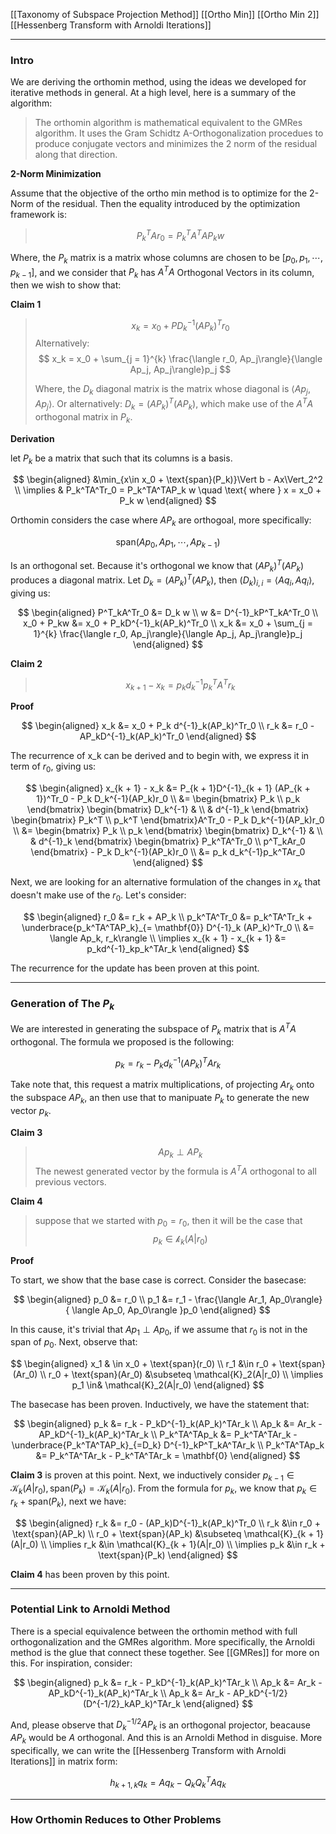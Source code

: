 [[Taxonomy of Subspace Projection Method]]
[[Ortho Min]]
[[Ortho Min 2]]
[[Hessenberg Transform with Arnoldi Iterations]]

---
### **Intro**

We are deriving the orthomin method, using the ideas we developed for iterative methods in general. At a high level, here is a summary of the algorithm: 

> The orthomin algorithm is mathematical equivalent to the GMRes algorithm. It uses the Gram Schidtz A-Orthogonalization procedues to produce conjugate vectors and minimizes the 2 norm of the residual along that direction. 

**2-Norm Minimization**

Assume that the objective of the ortho min method is to optimize for the 2-Norm of the residual. Then the equality introduced by the optimization framework is: 

> $$
> P_k^TAr_0 = P_k^TA^TAP_kw  \tag{1}
> $$


Where, the $P_k$ matrix is a matrix whose columns are chosen to be $[p_0, p_1, \cdots, p_{k - 1}]$, and we consider that $P_k$ has $A^TA$ Orthogonal Vectors in its column, then we wish to show that: 

**Claim 1**

> $$x_k = x_0 + PD^{-1}_k(AP_k)^Tr_0$$
> Alternatively: 
> $$
>     x_k = x_0 + \sum_{j = 1}^{k}
> \frac{\langle r_0, Ap_j\rangle}{\langle Ap_j, Ap_j\rangle}p_j
> $$
> 
> Where, the $D_k$ diagonal matrix is the matrix whose diagonal is $\langle Ap_j, Ap_j\rangle$. Or alternatively: $D_k = (AP_k)^T(AP_k)$, which make use of the $A^TA$ orthogonal matrix in $P_k$. 

**Derivation**

let $P_k$ be a matrix that such that its columns is a basis. 


$$
\begin{aligned}
    &\min_{x\in x_0 + \text{span}(P_k)}\Vert b - Ax\Vert_2^2
    \\
    \implies 
    & 
    P_k^TA^Tr_0 = P_k^TA^TAP_k w \quad \text{ where } x = x_0 + P_k w
\end{aligned}
$$

Orthomin considers the case where $AP_k$ are orthogoal, more specifically: 

$$
\text{span}(Ap_0, Ap_1, \cdots, Ap_{k - 1})
$$

Is an orthogonal set. Because it's orthogonal we know that $(AP_k)^T(AP_k)$ produces a diagonal matrix. Let $D_k = (AP_k)^T(AP_k)$, then $(D_k)_{i, i} = \langle Aq_i, Aq_i\rangle$, giving us: 

$$
\begin{aligned}
    P^T_kA^Tr_0 &= D_k w
    \\
    w &= D^{-1}_kP^T_kA^Tr_0
    \\
    x_0 + P_kw &= x_0 + P_kD^{-1}_k(AP_k)^Tr_0
    \\
    x_k &= x_0 + \sum_{j = 1}^{k}
    \frac{\langle r_0, Ap_j\rangle}{\langle Ap_j, Ap_j\rangle}p_j
\end{aligned}
$$


**Claim 2**

> $$
> x_{k + 1} - x_k = p_kd^{-1}_k p_k^TA^Tr_k
> $$

**Proof**

$$
\begin{aligned}
    x_k &= x_0 + P_k d^{-1}_k(AP_k)^Tr_0
    \\
    r_k &= r_0 - AP_kD^{-1}_k(AP_k)^Tr_0
\end{aligned}
$$

The recurrence of x_k can be derived and to begin with, we express it in term of $r_0$, giving us: 

$$
\begin{aligned}
    x_{k + 1} - x_k &= P_{k + 1}D^{-1}_{k + 1} (AP_{k + 1})^Tr_0 - P_k D_k^{-1}(AP_k)r_0
    \\
    &= 
    \begin{bmatrix}
        P_k \\ p_k
    \end{bmatrix}
    \begin{bmatrix}
        D_k^{-1} & 
        \\
        & d^{-1}_k
    \end{bmatrix}
    \begin{bmatrix}
        P_k^T \\ p_k^T
    \end{bmatrix}A^Tr_0 
    - 
    P_k D_k^{-1}(AP_k)r_0
    \\
    &= 
    \begin{bmatrix}
        P_k \\ p_k
    \end{bmatrix}
    \begin{bmatrix}
        D_k^{-1} & 
        \\
        & d^{-1}_k
    \end{bmatrix}
    \begin{bmatrix}
        P_k^TA^Tr_0 \\ p^T_kAr_0
    \end{bmatrix} - 
    P_k D_k^{-1}(AP_k)r_0
    \\
    &= 
    p_k d_k^{-1}p_k^TAr_0
\end{aligned}
$$

Next, we are looking for an alternative formulation of the changes in $x_k$ that doesn't make use of the $r_0$. Let's consider: 

$$
\begin{aligned}
    r_0 &= r_k + AP_k
    \\
    p_k^TA^Tr_0 &= p_k^TA^Tr_k + \underbrace{p_k^TA^TAP_k}_{= \mathbf{0}} D^{-1}_k (AP_k)^Tr_0
    \\
    &= \langle Ap_k, r_k\rangle
    \\
    \implies
    x_{k + 1}  - x_{k + 1} &= 
    p_kd^{-1}_kp_k^TAr_k
\end{aligned}
$$

The recurrence for the update has been proven at this point. 

---
### **Generation of The $P_k$**

We are interested in generating the subspace of $P_k$ matrix that is $A^TA$ orthogonal. The formula we proposed is the following: 

$$
p_k = r_k - P_kd^{-1}_k(AP_k)^TAr_k
$$

Take note that, this request a matrix multiplications, of projecting $Ar_k$ onto the subspace $AP_k$, an then use that to manipuate $P_k$ to generate the new vector $p_k$. 

**Claim 3**

> $$Ap_k \perp AP_k$$ 
> The newest generated vector by the formula is $A^TA$ orthogonal to all previous vectors. 

**Claim 4**

> suppose that we started with $p_0 = r_0$, then it will be the case that 
> $$
> p_k\in \mathcal{k}_k(A|r_0)
> $$

**Proof**

To start, we show that the base case is correct. Consider the basecase: 

$$
\begin{aligned}
    p_0 &= r_0 
    \\
    p_1 &= r_1 - 
    \frac{\langle Ar_1, Ap_0\rangle}
    {
        \langle Ap_0, Ap_0\rangle
    }p_0
\end{aligned}
$$

In this cause, it's trivial that $Ap_1 \perp Ap_0$, if we assume that $r_0$ is not in the span of $p_0$. Next, observe that: 

$$
\begin{aligned}
    x_1 & \in x_0 + \text{span}(r_0)
    \\
    r_1 &\in r_0 + \text{span}(Ar_0)
    \\
    r_0 + \text{span}(Ar_0) &\subseteq \mathcal{K}_2(A|r_0)
    \\
    \implies 
    p_1 \in& \mathcal{K}_2(A|r_0)
\end{aligned}
$$

The basecase has been proven. Inductively, we have the statement that: 

$$
\begin{aligned}
    p_k &= r_k - P_kD^{-1}_k(AP_k)^TAr_k
    \\
    Ap_k &= Ar_k - AP_kD^{-1}_k(AP_k)^TAr_k
    \\
    P_k^TA^TAp_k &= 
    P_k^TA^TAr_k - \underbrace{P_k^TA^TAP_k}_{=D_k} D^{-1}_kP^T_kA^TAr_k
    \\
    P_k^TA^TAp_k &= P_k^TA^TAr_k - P_k^TA^TAr_k = \mathbf{0}
\end{aligned}
$$

**Claim 3** is proven at this point. Next, we inductively consider $p_{k - 1}\in \mathcal{K}_k(A|r_0), \text{span}(P_k) = \mathcal{K}_k(A|r_0)$. From the formula for $p_k$, we know that $p_k \in r_k + \text{span}(P_k)$, next we have: 

$$
\begin{aligned}
    r_k &= r_0 - (AP_k)D^{-1}_k(AP_k)^Tr_0
    \\
    r_k &\in r_0 + \text{span}(AP_k)
    \\
    r_0 + \text{span}(AP_k) &\subseteq \mathcal{K}_{k + 1}(A|r_0)
    \\
    \implies r_k &\in \mathcal{K}_{k + 1}(A|r_0)
    \\
    \implies p_k &\in r_k + \text{span}(P_k)
\end{aligned}
$$

**Claim 4** has been proven by this point. 

---
### **Potential Link to Arnoldi Method**

There is a special equivalence between the orthomin method with full orthogonalization and the GMRes algorithm. More specifically, the Arnoldi method is the glue that connect these together. See [[GMRes]] for more on this. For inspiration, consider: 

$$
\begin{aligned}
    p_k &= r_k - P_kD^{-1}_k(AP_k)^TAr_k
    \\
    Ap_k &= Ar_k - AP_kD^{-1}_k(AP_k)^TAr_k
    \\
    Ap_k &= Ar_k - AP_kD^{-1/2}(D^{-1/2}_kAP_k)^TAr_k
\end{aligned}
$$

And, please observe that $D_k^{-1/2}AP_k$ is an orthogonal projector, beacause $AP_k$ would be $A$ orthogonal. And this is an Arnoldi Method in disguise. More specifically, we can write the [[Hessenberg Transform with Arnoldi Iterations]] in matrix form: 

$$
h_{k+ 1, k}q_k = Aq_k - Q_kQ_k^{T}Aq_k
$$



---
### **How Orthomin Reduces to Other Problems**





